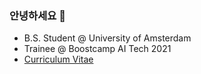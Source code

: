 ### 안녕하세요 👋  
- B.S. Student @ University of Amsterdam  
- Trainee @ Boostcamp AI Tech 2021  
- [Curriculum Vitae](https://drive.google.com/file/d/1Dfk-_STd8KRUF77__9oYFLYPbBXTJ001/view?usp=sharing)
